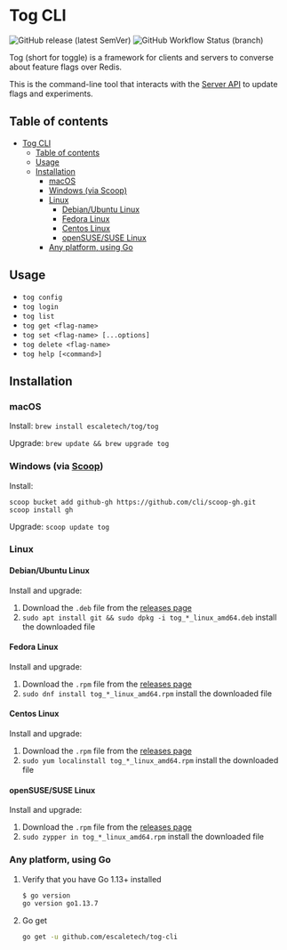 # Tog CLI

![GitHub release (latest SemVer)](https://img.shields.io/github/v/release/escaletech/tog-cli)
![GitHub Workflow Status (branch)](https://img.shields.io/github/workflow/status/escaletech/tog-cli/continuous-integration/master)

Tog (short for toggle) is a framework for clients and servers to converse about feature flags over Redis.

This is the command-line tool that interacts with the [Server API](https://github.com/escaletech/tog-management-server) to update flags and experiments.


## Table of contents

- [Tog CLI](#tog-cli)
  - [Table of contents](#table-of-contents)
  - [Usage](#usage)
  - [Installation](#installation)
    - [macOS](#macos)
    - [Windows (via Scoop)](#windows-via-scoop)
    - [Linux](#linux)
      - [Debian/Ubuntu Linux](#debianubuntu-linux)
      - [Fedora Linux](#fedora-linux)
      - [Centos Linux](#centos-linux)
      - [openSUSE/SUSE Linux](#opensusesuse-linux)
    - [Any platform, using Go](#any-platform-using-go)

## Usage

* `tog config`
* `tog login`
* `tog list`
* `tog get <flag-name>`
* `tog set <flag-name> [...options]`
* `tog delete <flag-name>`
* `tog help [<command>]`


## Installation

### macOS

Install: `brew install escaletech/tog/tog`

Upgrade: `brew update && brew upgrade tog`

### Windows (via [Scoop](https://scoop.sh/))

Install:

```
scoop bucket add github-gh https://github.com/cli/scoop-gh.git
scoop install gh
```

Upgrade: `scoop update tog`

### Linux

#### Debian/Ubuntu Linux

Install and upgrade:

1. Download the `.deb` file from the [releases page][]
2. `sudo apt install git && sudo dpkg -i tog_*_linux_amd64.deb`  install the downloaded file

#### Fedora Linux

Install and upgrade:

1. Download the `.rpm` file from the [releases page][]
2. `sudo dnf install tog_*_linux_amd64.rpm` install the downloaded file

#### Centos Linux

Install and upgrade:

1. Download the `.rpm` file from the [releases page][]
2. `sudo yum localinstall tog_*_linux_amd64.rpm` install the downloaded file

#### openSUSE/SUSE Linux

Install and upgrade:

1. Download the `.rpm` file from the [releases page][]
2. `sudo zypper in tog_*_linux_amd64.rpm` install the downloaded file

### Any platform, using Go

1. Verify that you have Go 1.13+ installed
    ```sh 
    $ go version
    go version go1.13.7
    ```
2. Go get
    ```sh
    go get -u github.com/escaletech/tog-cli
    ```

[releases page]: https://github.com/escaletech/tog-cli/releases/latest
